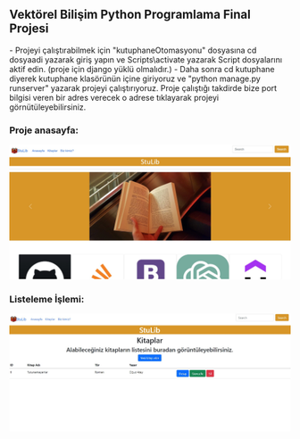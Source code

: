 <h2> Vektörel Bilişim Python Programlama Final Projesi </h2>
- Projeyi çalıştırabilmek için "kutuphaneOtomasyonu" dosyasına cd dosyaadi yazarak giriş yapın ve Scripts\activate yazarak Script dosyalarını aktif edin. (proje için django yüklü olmalıdır.)
- Daha sonra cd kutuphane diyerek kutuphane klasörünün içine giriyoruz ve "python manage.py runserver" yazarak projeyi çalıştırıyoruz. Proje çalıştığı takdirde bize port bilgisi veren bir adres verecek o adrese tıklayarak projeyi görnütüleyebilirsiniz.
  
<h3> Proje anasayfa:</h3>
<img src="https://github.com/dilayre/vektorelWebProject/blob/main/anasayfa.jpg">
<h3> Listeleme İşlemi:</h3>
<img src="https://github.com/dilayre/vektorelWebProject/blob/main/kitaplar.jpg">
